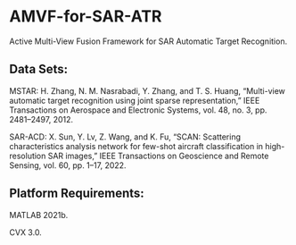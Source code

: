 # AMVF-for-SAR-ATR
Active Multi-View Fusion Framework for SAR Automatic Target Recognition.

## Data Sets:
MSTAR: H. Zhang, N. M. Nasrabadi, Y. Zhang, and T. S. Huang, “Multi-view automatic target recognition using joint sparse representation,” IEEE Transactions on Aerospace and Electronic Systems, vol. 48, no. 3, pp. 2481–2497, 2012.

SAR-ACD: X. Sun, Y. Lv, Z. Wang, and K. Fu, “SCAN: Scattering characteristics analysis network for few-shot aircraft classification in high-resolution SAR images,” IEEE Transactions on Geoscience and Remote Sensing, vol. 60, pp. 1–17, 2022. 



## Platform Requirements:
MATLAB 2021b.

CVX 3.0.
